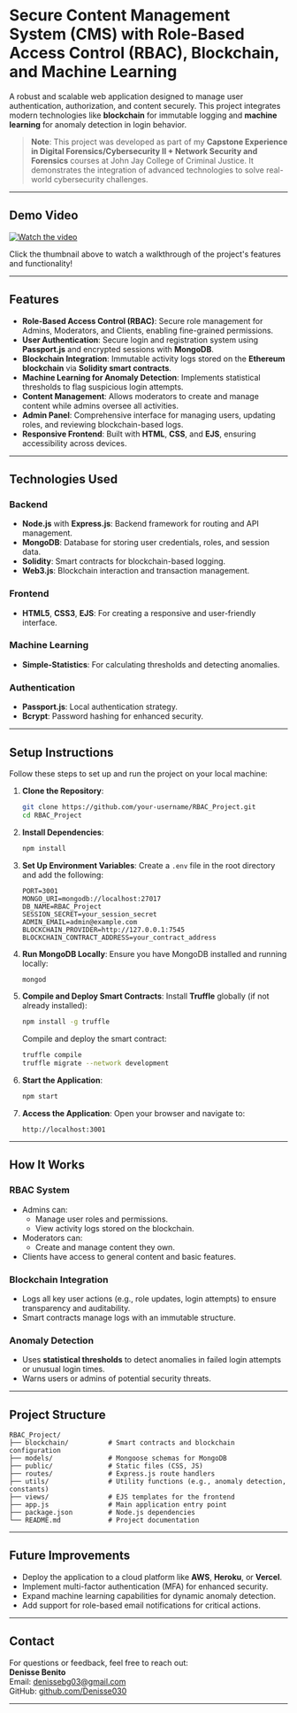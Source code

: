 # **Secure Content Management System (CMS) with Role-Based Access Control (RBAC), Blockchain, and Machine Learning**

A robust and scalable web application designed to manage user authentication, authorization, and content securely. This project integrates modern technologies like **blockchain** for immutable logging and **machine learning** for anomaly detection in login behavior.

> **Note**: This project was developed as part of my **Capstone Experience in Digital Forensics/Cybersecurity II + Network Security and Forensics** courses at John Jay College of Criminal Justice. It demonstrates the integration of advanced technologies to solve real-world cybersecurity challenges.

---
## Demo Video

[![Watch the video](https://img.youtube.com/vi/svGL3UsED9Y/maxresdefault.jpg)](https://youtu.be/svGL3UsED9Y)

Click the thumbnail above to watch a walkthrough of the project's features and functionality!

---


## **Features**
- **Role-Based Access Control (RBAC)**: Secure role management for Admins, Moderators, and Clients, enabling fine-grained permissions.
- **User Authentication**: Secure login and registration system using **Passport.js** and encrypted sessions with **MongoDB**.
- **Blockchain Integration**: Immutable activity logs stored on the **Ethereum blockchain** via **Solidity smart contracts**.
- **Machine Learning for Anomaly Detection**: Implements statistical thresholds to flag suspicious login attempts.
- **Content Management**: Allows moderators to create and manage content while admins oversee all activities.
- **Admin Panel**: Comprehensive interface for managing users, updating roles, and reviewing blockchain-based logs.
- **Responsive Frontend**: Built with **HTML**, **CSS**, and **EJS**, ensuring accessibility across devices.

---

## **Technologies Used**
### **Backend**
- **Node.js** with **Express.js**: Backend framework for routing and API management.
- **MongoDB**: Database for storing user credentials, roles, and session data.
- **Solidity**: Smart contracts for blockchain-based logging.
- **Web3.js**: Blockchain interaction and transaction management.

### **Frontend**
- **HTML5**, **CSS3**, **EJS**: For creating a responsive and user-friendly interface.

### **Machine Learning**
- **Simple-Statistics**: For calculating thresholds and detecting anomalies.

### **Authentication**
- **Passport.js**: Local authentication strategy.
- **Bcrypt**: Password hashing for enhanced security.

---

## **Setup Instructions**
Follow these steps to set up and run the project on your local machine:

1. **Clone the Repository**:
   ```bash
   git clone https://github.com/your-username/RBAC_Project.git
   cd RBAC_Project
   ```

2. **Install Dependencies**:
   ```bash
   npm install
   ```

3. **Set Up Environment Variables**:
   Create a `.env` file in the root directory and add the following:
   ```env
   PORT=3001
   MONGO_URI=mongodb://localhost:27017
   DB_NAME=RBAC_Project
   SESSION_SECRET=your_session_secret
   ADMIN_EMAIL=admin@example.com
   BLOCKCHAIN_PROVIDER=http://127.0.0.1:7545
   BLOCKCHAIN_CONTRACT_ADDRESS=your_contract_address
   ```

4. **Run MongoDB Locally**:
   Ensure you have MongoDB installed and running locally:
   ```bash
   mongod
   ```

5. **Compile and Deploy Smart Contracts**:
   Install **Truffle** globally (if not already installed):
   ```bash
   npm install -g truffle
   ```
   Compile and deploy the smart contract:
   ```bash
   truffle compile
   truffle migrate --network development
   ```

6. **Start the Application**:
   ```bash
   npm start
   ```

7. **Access the Application**:
   Open your browser and navigate to:
   ```
   http://localhost:3001
   ```

---

## **How It Works**
### **RBAC System**
- Admins can:
  - Manage user roles and permissions.
  - View activity logs stored on the blockchain.
- Moderators can:
  - Create and manage content they own.
- Clients have access to general content and basic features.

### **Blockchain Integration**
- Logs all key user actions (e.g., role updates, login attempts) to ensure transparency and auditability.
- Smart contracts manage logs with an immutable structure.

### **Anomaly Detection**
- Uses **statistical thresholds** to detect anomalies in failed login attempts or unusual login times.
- Warns users or admins of potential security threats.

---

## **Project Structure**
```
RBAC_Project/
├── blockchain/          # Smart contracts and blockchain configuration
├── models/              # Mongoose schemas for MongoDB
├── public/              # Static files (CSS, JS)
├── routes/              # Express.js route handlers
├── utils/               # Utility functions (e.g., anomaly detection, constants)
├── views/               # EJS templates for the frontend
├── app.js               # Main application entry point
├── package.json         # Node.js dependencies
└── README.md            # Project documentation
```

---

## **Future Improvements**
- Deploy the application to a cloud platform like **AWS**, **Heroku**, or **Vercel**.
- Implement multi-factor authentication (MFA) for enhanced security.
- Expand machine learning capabilities for dynamic anomaly detection.
- Add support for role-based email notifications for critical actions.

---


## **Contact**
For questions or feedback, feel free to reach out:  
**Denisse Benito**  
Email: [denissebg03@gmail.com](mailto:denissebg03@gmail.com)  
GitHub: [github.com/Denisse030](https://github.com/Denisse030)

---
